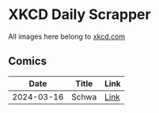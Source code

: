 # XKCD Daily Scrapper

All images here belong to [xkcd.com](https://xkcd.com "xkcd.com")

## Comics

| Date | Title | Link |
| ---- | ----- | ---- |
| 2024-03-16 | Schwa | [Link](./2024-03-16_Schwa.md "Schwa") |